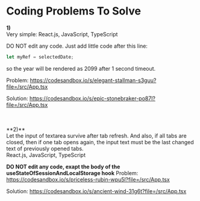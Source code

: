# Coding Problems To Solve

**1)**<br />
Very simple:
React.js, JavaScript, TypeScript

DO NOT edit any code.
Just add little code after this line:
```typescript
let myRef = selectedDate;
```
so the year will be rendered as 2099
after 1 second timeout.

Problem:
https://codesandbox.io/s/elegant-stallman-s3guu?file=/src/App.tsx

Solution:
https://codesandbox.io/s/epic-stonebraker-po87l?file=/src/App.tsx

<br />
<br />
**2)**<br />
Let the input of textarea survive after tab refresh. And also, if all tabs are closed, then if one tab opens again, the input text must be the last changed text of previously opened tabs.<br />
React.js, JavaScript, TypeScript

**DO NOT edit any code, exapt the body of the useStateOfSessionAndLocalStorage hook**
Problem:
https://codesandbox.io/s/priceless-rubin-wpu5l?file=/src/App.tsx

Solution:
https://codesandbox.io/s/ancient-wind-31g6t?file=/src/App.tsx



